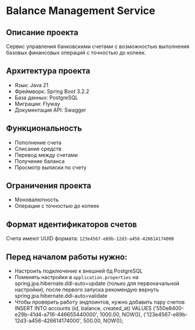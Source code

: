 # Balance Management Service

## Описание проекта
Сервис управления банковскими счетами с возможностью выполнения базовых финансовых операций с точностью до копеек.


## Архитектура проекта
- Язык: Java 21
- Фреймворк: Spring Boot 3.2.2
- База данных: PostgreSQL
- Миграции: Flyway
- Документация API: Swagger

## Функциональность
- Пополнение счета
- Списание средств
- Перевод между счетами
- Получение баланса
- Просмотр выписки по счету

## Ограничения проекта
- Моновалютность
- Операции с точностью до копеек

## Формат идентификаторов счетов
Счета имеют UUID формата:
`123e4567-e89b-12d3-a456-426614174000`

## Перед началом работы нужно:
- Настроить подключение к внешней бд PostgreSQL
- Поменять настройки в `application.properties` на spring.jpa.hibernate.ddl-auto=update
(только для первоначальной настройки), после первого запуска рекомендую вернуть spring.jpa.hibernate.ddl-auto=validate
- Чтобы проверить работу эндпоинтов, нужно добавить пару счетов:
  INSERT INTO accounts (id, balance, created_at)
  VALUES
  ('550e8400-e29b-41d4-a716-446655440000', 1000.00, NOW()),
  ('123e4567-e89b-12d3-a456-426614174000', 500.00, NOW());
